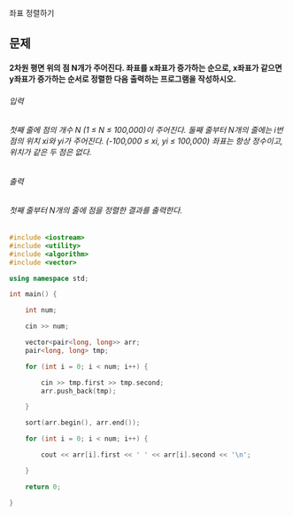 좌표 정렬하기
## 문제
#### 2차원 평면 위의 점 N개가 주어진다. 좌표를 x좌표가 증가하는 순으로, x좌표가 같으면 y좌표가 증가하는 순서로 정렬한 다음 출력하는 프로그램을 작성하시오.

###### 입력
###### 첫째 줄에 점의 개수 N (1 ≤ N ≤ 100,000)이 주어진다. 둘째 줄부터 N개의 줄에는 i번점의 위치 xi와 yi가 주어진다. (-100,000 ≤ xi, yi ≤ 100,000) 좌표는 항상 정수이고, 위치가 같은 두 점은 없다.

###### 출력
###### 첫째 줄부터 N개의 줄에 점을 정렬한 결과를 출력한다.

```c++
#include <iostream>
#include <utility>
#include <algorithm>
#include <vector>

using namespace std;

int main() {

    int num;

    cin >> num;

    vector<pair<long, long>> arr;
    pair<long, long> tmp;

    for (int i = 0; i < num; i++) {

        cin >> tmp.first >> tmp.second;
        arr.push_back(tmp);

    }

    sort(arr.begin(), arr.end());

    for (int i = 0; i < num; i++) {

        cout << arr[i].first << ' ' << arr[i].second << '\n';

    }

    return 0;

}
```
